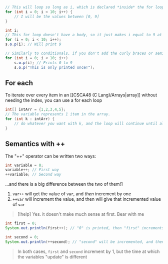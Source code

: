 
```java
// This will loop so long as i, which is declared *inside* the for loop, is less than 10. If it isn't, the loop will not continue.
for (int i = 0; i < 10; i++) {
	// I will be the values between [0, 9]
}
```

```java
int i;
// This for loop doesn't have a body, so it just makes i equal to 9 at the end of the loop.
for (i = 0; i < 10; i++);
s.o.p(i); // Will print 9
```

```java
// Similarly to conditionals, if you don't add the curly braces or semicolon, it will only loop the line right after it.
for (int i = 0; i < 10; i++)
	s.o.p(i); // Prints 0 to 9
	s.o.p("This is only printed once!");
```

## For each
To iterate over every item in an [[CSCA48 (C Lang)/Arrays|array]] without needing the index, you can use a for each loop
```java
int[] intArr = {1,2,3,4,5};
// The variable represents 1 item in the array.
for (int k : intArr) {
	// do whatever you want with k, and the loop will continue until all "k"'s are used up.
}

```

## Semantics with ++
The "++" operator can be written two ways:
```java
int variable = 0;
variable++; // First way
++variable; // Second way
```
...and there is a big difference between the two of them!1
1. `var++` will get the value of `var`, and *then* increment by one
2. `++var` will increment the value, and then will give that incremented value of `var`
>[!help] Yes. it doesn't make much sense at first. Bear with me

```java
int first = 0;
System.out.println(first++); // "0" is printed, then "first" increments by 1. 

int second = 0;
System.out.println(++second); // "second" will be incremented, and then "1" is printed.
```
>In both cases, `first` and `second` increment by 1, but the time at which the variables "update" is different


